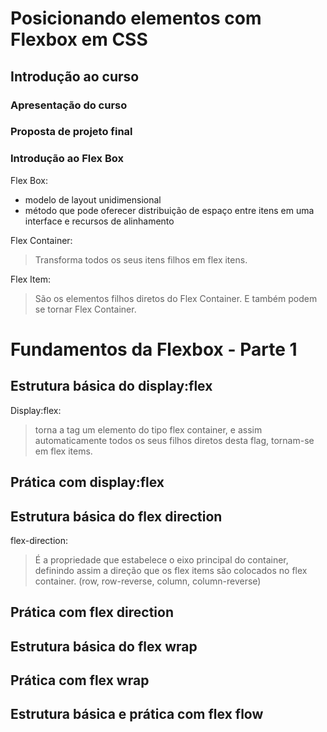 # Posicionando elementos com Flexbox em CSS

## Introdução ao curso
### Apresentação do curso
### Proposta de projeto final
### Introdução ao Flex Box
Flex Box:  
- modelo de layout unidimensional 
- método que pode oferecer distribuição de espaço entre itens em uma interface e recursos de alinhamento  

Flex Container:  
>Transforma todos os seus itens filhos em flex itens.  

Flex Item:
>São os elementos filhos diretos do Flex Container. E também podem se tornar Flex Container.

# Fundamentos da Flexbox - Parte 1

## Estrutura básica do display:flex
Display:flex:  
>torna a tag um elemento do tipo flex container, e assim automaticamente todos os seus filhos diretos desta flag, tornam-se em flex items.

## Prática com display:flex

## Estrutura básica do flex direction
flex-direction:
>É a propriedade que estabelece o eixo principal do container, definindo assim a direção que os flex items são colocados no flex container. (row, row-reverse, column, column-reverse)

## Prática com flex direction

## Estrutura básica do flex wrap

## Prática com flex wrap

## Estrutura básica e prática com flex flow